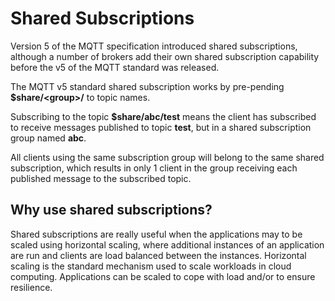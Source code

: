 # Shared Subscriptions

Version 5 of the MQTT specification introduced shared subscriptions, although a number of brokers add their own shared subscription capability before the v5 of the MQTT standard was released.  

The MQTT v5 standard shared subscription works by pre-pending **$share/\<group\>/** to topic names.

Subscribing to the topic **$share/abc/test** means the client has subscribed to receive messages published to topic **test**, but in a shared subscription group named **abc**.

All clients using the same subscription group will belong to the same shared subscription, which results in only 1 client in the group receiving each published message to the subscribed topic.

## Why use shared subscriptions?

Shared subscriptions are really useful when the applications may to be scaled using horizontal scaling, where additional instances of an application are run and clients are load balanced between the instances.  Horizontal scaling is the standard mechanism used to scale workloads in cloud computing.  Applications can be scaled to cope with load and/or to ensure resilience.
